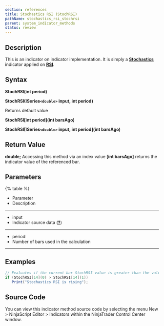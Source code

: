 ```yaml
---
section: references
title: Stochastics RSI (StochRSI)
pathName: stochastics_rsi_stochrsi
parent: system_indicator_methods
status: review
---
```


## Description

This is an indicator on indicator implementation. It is simply a **[Stochastics](stochastics)** indicator applied on **[RSI](relative_strength_index_rsi)**.

## Syntax

**StochRSI(int period)**  

**StochRSI(ISeries`<double>` input, int period)**

Returns default value  

**StochRSI[int period](int barsAgo)**  

**StochRSI[ISeries`<double>` input, int period](int barsAgo)**

## Return Value

**double;** Accessing this method via an index value **[int barsAgo]** returns the indicator value of the referenced bar.

## Parameters

{% table %}

* Parameter
* Description

---

* input
* Indicator source data (**[?](valid_input_data_for_indicator.md)**)

---

* period
* Number of bars used in the calculation

---

## Examples

```csharp
// Evaluates if the current bar StochRSI value is greater than the value one bar ago
if (StochRSI[14](0) > StochRSI[14](1))
   Print("Stochastics RSI is rising");
```

## Source Code

You can view this indicator method source code by selecting the menu New > NinjaScript Editor > Indicators within the NinjaTrader Control Center window.
